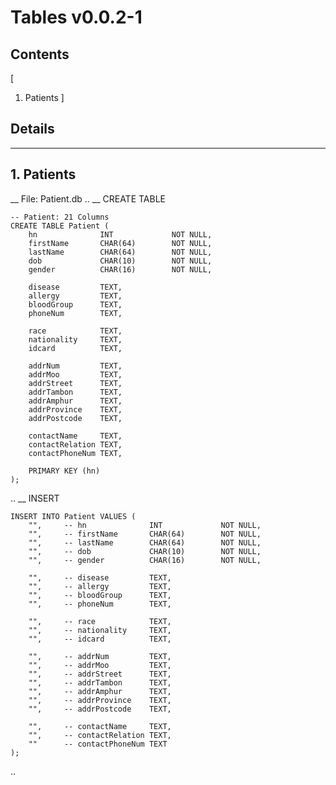 # Tables v0.0.2-1

## Contents<a id="toc"></a>
[
1. Patients
]

## Details

----
<a id="1"></a>
## 1. Patients
__ File: Patient.db
..
__ CREATE TABLE

    -- Patient: 21 Columns
    CREATE TABLE Patient (
        hn              INT             NOT NULL,
        firstName       CHAR(64)        NOT NULL,
        lastName        CHAR(64)        NOT NULL,
        dob             CHAR(10)        NOT NULL,
        gender          CHAR(16)        NOT NULL,

        disease         TEXT,
        allergy         TEXT,
        bloodGroup      TEXT,
        phoneNum        TEXT,

        race            TEXT,
        nationality     TEXT,
        idcard          TEXT,

        addrNum         TEXT,
        addrMoo         TEXT,
        addrStreet      TEXT,
        addrTambon      TEXT,
        addrAmphur      TEXT,
        addrProvince    TEXT,
        addrPostcode    TEXT,

        contactName     TEXT,
        contactRelation TEXT,
        contactPhoneNum TEXT,

        PRIMARY KEY (hn)
    );

..
__ INSERT

    INSERT INTO Patient VALUES (
        "",     -- hn              INT             NOT NULL,
        "",     -- firstName       CHAR(64)        NOT NULL,
        "",     -- lastName        CHAR(64)        NOT NULL,
        "",     -- dob             CHAR(10)        NOT NULL,
        "",     -- gender          CHAR(16)        NOT NULL,

        "",     -- disease         TEXT,
        "",     -- allergy         TEXT,
        "",     -- bloodGroup      TEXT,
        "",     -- phoneNum        TEXT,

        "",     -- race            TEXT,
        "",     -- nationality     TEXT,
        "",     -- idcard          TEXT,

        "",     -- addrNum         TEXT,
        "",     -- addrMoo         TEXT,
        "",     -- addrStreet      TEXT,
        "",     -- addrTambon      TEXT,
        "",     -- addrAmphur      TEXT,
        "",     -- addrProvince    TEXT,
        "",     -- addrPostcode    TEXT,

        "",     -- contactName     TEXT,
        "",     -- contactRelation TEXT,
        ""      -- contactPhoneNum TEXT
    );

..


